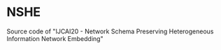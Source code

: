 # NSHE
Source code of "IJCAI20 - Network Schema Preserving Heterogeneous Information Network Embedding"
